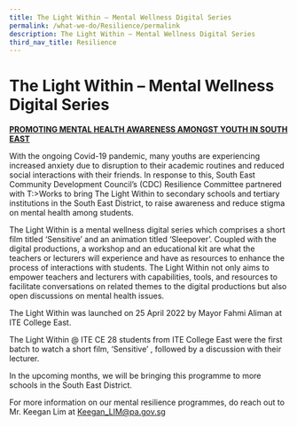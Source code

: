 ```yaml
---
title: The Light Within – Mental Wellness Digital Series
permalink: /what-we-do/Resilience/permalink
description: The Light Within – Mental Wellness Digital Series
third_nav_title: Resilience
---
```

The Light Within – Mental Wellness Digital Series
==
<u> **PROMOTING MENTAL HEALTH AWARENESS AMONGST YOUTH IN SOUTH EAST** </u>


With the ongoing Covid-19 pandemic, many youths are experiencing increased anxiety due to disruption to their academic routines and reduced social interactions with their friends. In response to this, South East Community Development Council’s (CDC) Resilience Committee partnered with T:>Works to bring The Light Within to secondary schools and tertiary institutions in the South East District, to raise awareness and reduce stigma on mental health among students.

The Light Within is a mental wellness digital series which comprises a short film titled ‘Sensitive’ and an animation titled ‘Sleepover’. Coupled with the digital productions, a workshop and an educational kit are what the teachers or lecturers will experience and have as resources to enhance the process of interactions with students. The Light Within not only aims to empower teachers and lecturers with capabilities, tools, and resources to facilitate conversations on related themes to the digital productions but also open discussions on mental health issues.

The Light Within was launched on 25 April 2022 by Mayor Fahmi Aliman at ITE College East.

The Light Within @ ITE CE
28 students from ITE College East were the first batch to watch a short film, ‘Sensitive’ , followed by a discussion with their lecturer.

In the upcoming months, we will be bringing this programme to more schools in the South East District.

For more information on our mental resilience programmes, do reach out to Mr. Keegan Lim at Keegan_LIM@pa.gov.sg